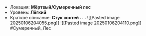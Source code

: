 - Локация: **Мёртвый/Сумеречный лес**
- Уровень: **Лёгкий**
- Краткое описание: **Стук костей . . .**
![[Pasted image 20250106204055.png]]
![[Pasted image 20250106204110.png]]
#Сумеречный_Лес 